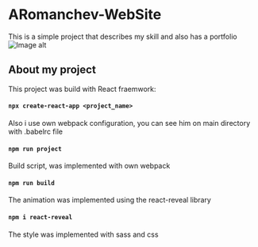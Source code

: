 # ARomanchev-WebSite
This is a simple project that describes my skill and also has a portfolio
![Image alt](https://i.ibb.co/fqdj4vC/2020-10-06-4.png)

## About my project
This project was build with React fraemwork:

#### `npx create-react-app <project_name>`

Also i use own webpack configuration, you can see him on main directory with .babelrc file

#### `npm run project`

Build script, was implemented with own webpack

#### `npm run build`

The animation was implemented using the react-reveal library

#### `npm i react-reveal`

The style was implemented with sass and css
